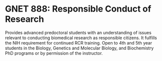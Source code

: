 # GNET 888: Responsible Conduct of Research

Provides advanced predoctoral students with an understanding of issues relevant to conducting biomedical research as responsible citizens. It fulfills the NIH requirement for continued RCR training. Open to 4th and 5th year students in the Biology, Genetics and Molecular Biology, and Biochemistry PhD programs or by permission of the instructor.